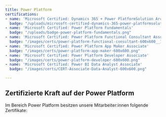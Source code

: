 ```yaml
---
title: Power Platform
certifications:
- name: 'Microsoft Certified: Dynamics 365 + Power PlatformSolution Architect Expert'
  badge: "/uploads/microsoft-certified-dynamics-365-power-platformsolution-architect-expert.png"
- name: 'Microsoft Certified: Power Platform Fundamentals'
  badge: "/uploads/badge-power-platform-fundamentals.png"
- name: 'Microsoft Certified: Power Platform Functional Consultant Associate'
  badge: "/images/certs/power-platform-functional-consultant-600x600__1_.png"
- name: 'Microsoft Certified: Power Platform App Maker Associate'
  badge: "/images/certs/power-platform-app-maker-600x600.png"
- name: 'Microsoft Certified: Power Platform Developer Associate'
  badge: "/images/certs/power-platform-developer-600x600.png"
- name: 'Microsoft Certified: Power BI Data Analyst Associate'
  badge: "/images/certs/CERT-Associate-Data-Analyst-600x600.png"

---
```

## Zertifizierte Kraft auf der Power Platform

Im Bereich Power Platform besitzen unsere Mitarbeiter:innen folgende Zertifikate: